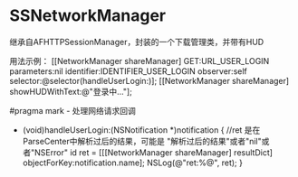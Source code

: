 SSNetworkManager
================

继承自AFHTTPSessionManager，封装的一个下载管理类，并带有HUD


用法示例：
[[NetworkManager shareManager] GET:URL_USER_LOGIN parameters:nil identifier:IDENTIFIER_USER_LOGIN observer:self selector:@selector(handleUserLogin:)];
[[NetworkManager shareManager] showHUDWithText:@"登录中..."];


#pragma mark - 处理网络请求回调
- (void)handleUserLogin:(NSNotification *)notification {
//ret 是在ParseCenter中解析过后的结果，可能是 "解析过后的结果"或者"nil"或者"NSError"
id ret = [[[NetworkManager shareManager] resultDict] objectForKey:notification.name];
NSLog(@"ret:%@", ret);
}